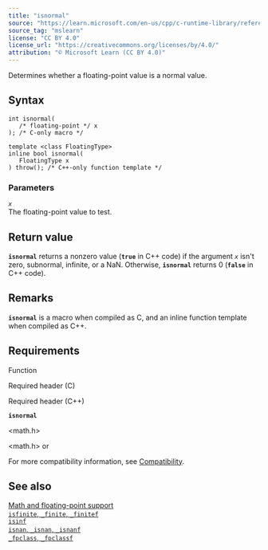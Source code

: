 ```yaml
---
title: "isnormal"
source: "https://learn.microsoft.com/en-us/cpp/c-runtime-library/reference/isnormal?view=msvc-170"
source_tag: "mslearn"
license: "CC BY 4.0"
license_url: "https://creativecommons.org/licenses/by/4.0/"
attribution: "© Microsoft Learn (CC BY 4.0)"
---
```

Determines whether a floating-point value is a normal value.

## Syntax

```
int isnormal(
   /* floating-point */ x
); /* C-only macro */

template <class FloatingType>
inline bool isnormal(
   FloatingType x
) throw(); /* C++-only function template */
```

### Parameters

_`x`_  
The floating-point value to test.

## Return value

**`isnormal`** returns a nonzero value (**`true`** in C++ code) if the argument _`x`_ isn't zero, subnormal, infinite, or a NaN. Otherwise, **`isnormal`** returns 0 (**`false`** in C++ code).

## Remarks

**`isnormal`** is a macro when compiled as C, and an inline function template when compiled as C++.

## Requirements

Function

Required header (C)

Required header (C++)

**`isnormal`**

<math.h>

<math.h> or <cmath>

For more compatibility information, see [Compatibility](https://learn.microsoft.com/en-us/cpp/c-runtime-library/compatibility?view=msvc-170).

## See also

[Math and floating-point support](https://learn.microsoft.com/en-us/cpp/c-runtime-library/floating-point-support?view=msvc-170)  
[`isfinite`, `_finite`, `_finitef`](https://learn.microsoft.com/en-us/cpp/c-runtime-library/reference/finite-finitef?view=msvc-170)  
[`isinf`](https://learn.microsoft.com/en-us/cpp/c-runtime-library/reference/isinf?view=msvc-170)  
[`isnan`, `_isnan`, `_isnanf`](https://learn.microsoft.com/en-us/cpp/c-runtime-library/reference/isnan-isnan-isnanf?view=msvc-170)  
[`_fpclass`, `_fpclassf`](https://learn.microsoft.com/en-us/cpp/c-runtime-library/reference/fpclass-fpclassf?view=msvc-170)